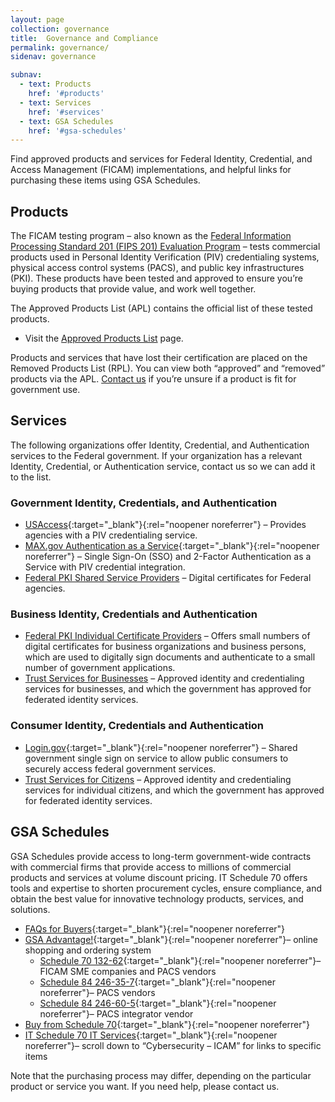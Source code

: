 ```yaml
---
layout: page
collection: governance
title:  Governance and Compliance
permalink: governance/
sidenav: governance

subnav:
  - text: Products
    href: '#products'
  - text: Services
    href: '#services'
  - text: GSA Schedules
    href: '#gsa-schedules'
---
```


Find approved products and services for Federal Identity, Credential, and Access Management (FICAM) implementations, and helpful links for purchasing these items using GSA Schedules.

## Products

The FICAM testing program – also known as the [Federal Information Processing Standard 201 (FIPS 201) Evaluation Program](../sell/fips201ep/) – tests commercial products used in Personal Identity Verification (PIV) credentialing systems, physical access control systems (PACS), and public key infrastructures (PKI). These products have been tested and approved to ensure you’re buying products that provide value, and work well together.

The Approved Products List (APL) contains the official list of these tested products.

- Visit the [Approved Products List](../buy#products) page.

Products and services that have lost their certification are placed on the Removed Products List (RPL). You can view both “approved” and “removed” products via the APL. [Contact us](../contact/) if you’re unsure if a product is fit for government use.

## Services

The following organizations offer Identity, Credential, and Authentication services to the Federal government. If your organization has a relevant Identity, Credential, or Authentication service, contact us so we can add it to the list.

### Government Identity, Credentials, and Authentication

- [USAccess](https://fedidcard.gov/service.aspx){:target="_blank"}{:rel="noopener noreferrer"} – Provides agencies with a PIV credentialing service.
- [MAX.gov Authentication as a Service](https://portal.max.gov/portal/home){:target="_blank"}{:rel="noopener noreferrer"} – Single Sign-On (SSO) and 2-Factor Authentication as a Service with PIV credential integration.
- [Federal PKI Shared Service Providers](../trust-services#government-identity-and-credentials) – Digital certificates for Federal agencies.

### Business Identity, Credentials and Authentication

- [Federal PKI Individual Certificate Providers](../trust-services#government-identity-and-credentials) – Offers small numbers of digital certificates for business organizations and business persons, which are used to digitally sign documents and authenticate to a small number of government applications.
- [Trust Services for Businesses](../trust-services#business-identity-and-credentials) – Approved identity and credentialing services for businesses, and which the government has approved for federated identity services.

### Consumer Identity, Credentials and Authentication

- [Login.gov](https://www.login.gov){:target="_blank"}{:rel="noopener noreferrer"} – Shared government single sign on service to allow public consumers to securely access federal government services.
- [Trust Services for Citizens](../trust-services#consumer-identity-and-credentials) – Approved identity and credentialing services for individual citizens, and which the government has approved for federated identity services.

## GSA Schedules

GSA Schedules provide access to long-term government-wide contracts with commercial firms that provide access to millions of commercial products and services at volume discount pricing. IT Schedule 70 offers tools and expertise to shorten procurement cycles, ensure compliance, and obtain the best value for innovative technology products, services, and solutions.

- [FAQs for Buyers](https://www.gsa.gov/portal/content/142143){:target="_blank"}{:rel="noopener noreferrer"}
- [GSA Advantage!](https://www.gsaadvantage.gov/){:target="_blank"}{:rel="noopener noreferrer"}– online shopping and ordering system
  - [Schedule 70 132-62](https://www.gsaelibrary.gsa.gov/ElibMain/sinDetails.do;jsessionid=16A1952E835A7EEB8BADC5F59077FA00.prd2pweb?executeQuery=YES&scheduleNumber=70&flag=&filter=&specialItemNumber=132+62){:target="_blank"}{:rel="noopener noreferrer"}– FICAM SME companies and PACS vendors
  - [Schedule 84 246-35-7](https://www.gsaelibrary.gsa.gov/ElibMain/sinDetails.do?executeQuery=YES&scheduleNumber=84&flag=&filter=&specialItemNumber=246+35+7){:target="_blank"}{:rel="noopener noreferrer"}– PACS vendors
  - [Schedule 84 246-60-5](https://www.gsaelibrary.gsa.gov/ElibMain/sinDetails.do?executeQuery=YES&scheduleNumber=84&flag=&filter=&specialItemNumber=246+60+5){:target="_blank"}{:rel="noopener noreferrer"}– PACS integrator vendor
- [Buy from Schedule 70](https://www.gsa.gov/portal/content/104506){:target="_blank"}{:rel="noopener noreferrer"}
- [IT Schedule 70 IT Services](https://www.gsa.gov/portal/content/188085#){:target="_blank"}{:rel="noopener noreferrer"}– scroll down to “Cybersecurity – ICAM” for links to specific items

Note that the purchasing process may differ, depending on the particular product or service you want. If you need help, please contact us.
